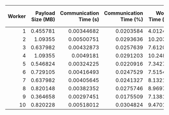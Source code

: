 |   Worker |   Payload Size (MB) |   Communication Time (s) |   Communication Time (%) |   Work Time (s) |   Work Time (%) |   Other Time (s) |   Other Time (%) |
|---------:|--------------------:|-------------------------:|-------------------------:|----------------:|----------------:|-----------------:|-----------------:|
|        1 |            0.455781 |               0.00344682 |                0.0203584 |         4.01247 |         23.6994 |         12.9148  |          76.2803 |
|        2 |            1.09355  |               0.00500751 |                0.0293636 |        10.2035  |         59.8325 |          6.84494 |          40.1382 |
|        3 |            0.637982 |               0.00432873 |                0.0257639 |         7.61205 |         45.3056 |          9.18517 |          54.6686 |
|        4 |            1.09355  |               0.0049181  |                0.0291203 |        10.2485  |         60.6816 |          6.63554 |          39.2893 |
|        5 |            0.546824 |               0.00324225 |                0.0220916 |         7.34274 |         50.0308 |          7.33046 |          49.9471 |
|        6 |            0.729105 |               0.00416493 |                0.0247529 |         7.51548 |         44.6657 |          9.3064  |          55.3095 |
|        7 |            0.637982 |               0.00405645 |                0.0241327 |         8.13215 |         48.3799 |          8.67273 |          51.596  |
|        8 |            0.820148 |               0.00382352 |                0.0275746 |         8.96977 |         64.6885 |          4.8925  |          35.2839 |
|        9 |            0.364658 |               0.00297451 |                0.0175509 |         7.13814 |         42.1181 |          9.80682 |          57.8644 |
|       10 |            0.820228 |               0.00518012 |                0.0304824 |         9.47019 |         55.7273 |          7.51844 |          44.2423 |